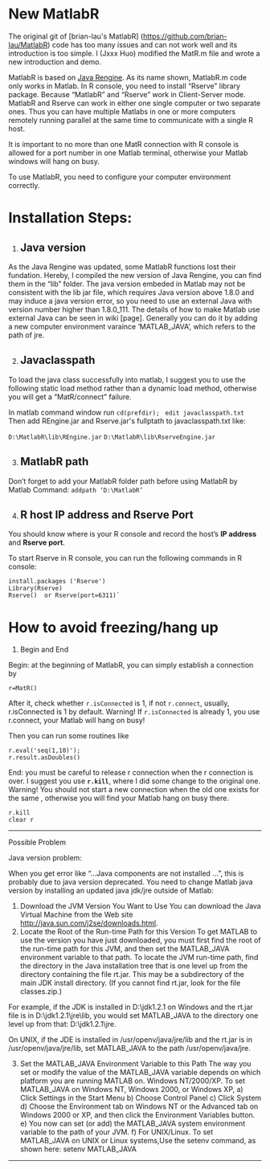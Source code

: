 # New MatlabR

The original git of [brian-lau's MatlabR] (https://github.com/brian-lau/MatlabR) code has too many issues and can not work well and its introduction is too simple. I (Jxxx Huo) modified the MatR.m file and wrote a new introduction and demo. 

MatlabR is based on [Java Rengine](https://github.com/s-u/REngine). As its name shown, MatlabR.m code only works in Matlab. In R console, you need to install “Rserve” library package. Because “MatlabR” and “Rserve” work in Client-Server mode. MatlabR and Rserve can work in either one single computer or two separate ones. Thus you can have multiple Matlabs in one or more computers remotely running parallel at the same time to communicate with a single R host. 

It is important to no more than one MatR connection with R console is allowed for a port number in one Matlab terminal, otherwise your Matlab windows will hang on busy. 

To use MatlabR, you need to configure your computer environment correctly. 

# Installation Steps:

1.	## Java version

As the Java Rengine was updated, some MatlabR functions lost their fundation. Hereby, I compiled the new version of Java Rengine, you can find them in the “lib” folder. The java version embeded in Matlab may not be consistent with the lib jar file, which requires Java version above 1.8.0 and may induce a java version error, so you need to use an external Java with version number higher than 1.8.0_111. The details of how to make Matlab use external Java can be seen in wiki [page]. Generally you can do it by adding a new computer environment varaince ‘MATLAB_JAVA’, which refers to the path of jre.

2.	## Javaclasspath
To load the java class successfully into matlab, I suggest you to use the following static load method rather than a dynamic load method, otherwise you will get a “MatR/connect” failure.

In matlab command window run 
`cd(prefdir); `
`edit javaclasspath.txt`     
Then add REngine.jar and Rserve.jar's fullptath to javaclasspath.txt like:

`D:\MatlabR\lib\REngine.jar`
`D:\MatlabR\lib\RserveEngine.jar`

3.	## MatlabR path
Don’t forget to add your MatlabR folder path before using MatlabR by Matlab Command:
`addpath ‘D:\MatlabR’` 

4.	## R host IP address and Rserve Port
You should know where is your R console and record the host’s **IP address** and **Rserve port**.

To start Rserve in R console, you can run the following commands in R console:

```
install.packages ('Rserve')
Library(Rserve)
Rserve()  or Rserve(port=6311)`
```
# How to avoid freezing/hang up

1. Begin and End

Begin: at the beginning of MatlabR, you can simply establish a connection by 

```
r=MatR()
```
After it, check whether `r.isConnected` is 1, if not `r.connect`, usually, r.isConnected is 1 by default.
Warning! If `r.isConnected` is already 1, you use r.connect, your Matlab will hang on busy! 

Then you can run some routines like 
```
r.eval('seq(1,10)');
r.result.asDoubles()
   ```
   End: you must be careful to release r connection when the r connection is over. I suggest you use **`r.kill`**, where I did some change to the original one. Warning! You should not start a new connection when the old one exists for the same , otherwise you will find your Matlab hang on busy there. 
   ```
   r.kill
   clear r
   ```

---------------------------------------------------------------------------------------------------------------------------------

Possible Problem

Java version problem:

When you get error like “...Java components are not installed ...”, this is probably due to java version deprecated. You need to change Matlab java version by installing an updated java jdk/jre outside of Matlab:

1. Download the JVM Version You Want to Use
You can download the Java Virtual Machine from the Web site http://java.sun.com/j2se/downloads.html.
2. Locate the Root of the Run-time Path for this Version
To get MATLAB to use the version you have just downloaded, you must first find the root of the run-time path for this JVM, and then set the MATLAB_JAVA environment variable to that path. To locate the JVM run-time path, find the directory in the Java installation tree that is one level up from the directory containing the file rt.jar. This may be a subdirectory of the main JDK install directory. (If you cannot find rt.jar, look for the file classes.zip.)

For example, if the JDK is installed in D:\jdk1.2.1 on Windows and the rt.jar file is in D:\jdk1.2.1\jre\lib, you would set MATLAB_JAVA to the directory one level up from that: D:\jdk1.2.1\jre.

On UNIX, if the JDE is installed in /usr/openv/java/jre/lib and the rt.jar is in /usr/openv/java/jre/lib, set MATLAB_JAVA to the path /usr/openv/java/jre.

3. Set the MATLAB_JAVA Environment Variable to this Path
The way you set or modify the value of the MATLAB_JAVA variable depends on which platform you are running MATLAB on. Windows NT/2000/XP.   To set MATLAB_JAVA on Windows NT, Windows 2000, or Windows XP,
a)	Click Settings in the Start Menu
b)	Choose Control Panel
c)	Click System
d)	Choose the Environment tab on Windows NT or the Advanced tab on Windows 2000 or XP, and then click the Environment Variables button.
e)	You now can set (or add) the MATLAB_JAVA system environment variable to the path of your JVM.
f)	For UNIX/Linux.   To set MATLAB_JAVA on UNIX or Linux systems,Use the setenv command, as shown here:
setenv MATLAB_JAVA <path to JVM>

------------------------------------------------------------------






